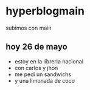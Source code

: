 # hyperblogmain
subimos con main

## hoy 26 de mayo 
* estoy en la libreria nacional
 * con carlos y jhon 
 * me pedi un sandwichs
 * y una limonada de coco
